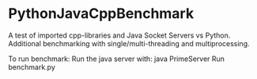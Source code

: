 # PythonJavaCppBenchmark
A test of imported cpp-libraries and Java Socket Servers vs Python. Additional benchmarking with single/multi-threading and multiprocessing.



To run benchmark:
Run the java server with: java PrimeServer
Run benchmark.py
